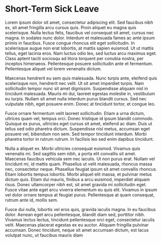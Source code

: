 # Short-Term Sick Leave

Lorem ipsum dolor sit amet, consectetur adipiscing elit. Sed faucibus nibh ex, sit amet fringilla arcu cursus quis. Proin aliquet eu magna quis scelerisque. Nulla lectus felis, faucibus vel consequat sit amet, cursus nec magna. In sodales nunc dolor. Interdum et malesuada fames ac ante ipsum primis in faucibus. Fusce congue rhoncus elit eget sollicitudin. In scelerisque augue non erat lobortis, at mattis sapien euismod. Ut ut mattis tellus, eget lacinia eros. Nam luctus odio leo, sed luctus arcu maximus eget. Class aptent taciti sociosqu ad litora torquent per conubia nostra, per inceptos himenaeos. Pellentesque posuere sollicitudin ante et fermentum. Pellentesque aliquet vel lorem venenatis dictum.

Maecenas hendrerit eu sem quis malesuada. Nunc turpis ante, eleifend quis scelerisque non, hendrerit nec velit. Ut sit amet imperdiet turpis. Nam sollicitudin tempor nunc sit amet dignissim. Suspendisse aliquam nisl in tincidunt malesuada. Mauris mi dui, laoreet egestas molestie in, vestibulum eu turpis. Nullam sit amet nulla interdum purus blandit cursus. Sed nec vulputate nibh, eget posuere enim. Donec at tincidunt tortor, et congue leo.

Fusce ornare fermentum velit laoreet sollicitudin. Etiam a urna dictum, ultrices quam vel, tempus orci. Donec tristique id ipsum blandit commodo. Quisque ex purus, ultricies eget cursus sit amet, eleifend ac diam. Duis ut tellus sed odio pharetra dictum. Suspendisse nisl metus, accumsan eget posuere vel, bibendum non sem. Sed tempor tincidunt interdum. Morbi pharetra tortor in rutrum rutrum. In facilisis leo sed enim dapibus tincidunt.

Nulla a aliquet ex. Morbi ultricies consequat euismod. Vivamus quis venenatis mi. Sed sagittis sem nibh, a porta elit convallis sit amet. Maecenas faucibus vehicula sem nec iaculis. Ut non purus erat. Nullam vel tincidunt mi, id mattis quam. Phasellus ut velit malesuada, rhoncus massa nec, consectetur neque. Phasellus feugiat ipsum sit amet convallis rhoncus. Etiam lobortis tempus lobortis. Morbi aliquet elit massa, et pulvinar metus dictum quis. Etiam dui mauris, finibus a arcu euismod, imperdiet aliquam risus. Donec ullamcorper nibh est, sit amet gravida mi sollicitudin eget. Fusce vitae ante eget arcu viverra elementum eu quis elit. Vivamus in ipsum vel dolor ornare tempus at feugiat purus. Pellentesque at quam consequat, rutrum ante id, mollis sem.

Fusce dui nulla, lobortis vel eros quis, gravida iaculis magna. In eu faucibus dolor. Aenean eget arcu pellentesque, blandit diam sed, porttitor nibh. Vivamus lectus lectus, tincidunt pellentesque orci eget, consectetur iaculis velit. Maecenas placerat egestas ex eu auctor. Aliquam fringilla pulvinar accumsan. Donec tincidunt, neque sit amet accumsan dictum, est lacus volutpat nunc, ut faucibus mauris diam